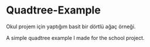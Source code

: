 # Quadtree-Example
Okul projem için yaptığım basit bir dörtlü ağaç örneği.


A simple quadtree example I made for the school project.
